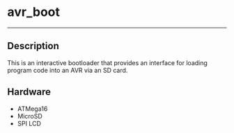 # avr_boot
---
## Description
This is an interactive bootloader that provides an interface for loading program
code into an AVR via an SD card.

## Hardware
* ATMega16
* MicroSD
* SPI LCD
